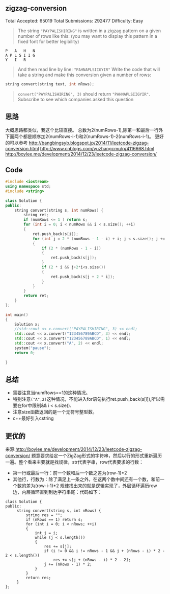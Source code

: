 ## zigzag-conversion
 
 
Total Accepted: 65019 Total Submissions: 292477 Difficulty: Easy
 
 
> The string `"PAYPALISHIRING"` is written in a zigzag pattern on a given number of rows like this: (you may want to display this pattern in a fixed font for better legibility)
```
P   A   H   N
A P L S I I G
Y   I   R
```
> And then read line by line: `"PAHNAPLSIIGYIR"`
Write the code that will take a string and make this conversion given a number of rows:
```cpp
string convert(string text, int nRows);
```
> `convert("PAYPALISHIRING", 3)` should return `"PAHNAPLSIIGYIR"`.
Subscribe to see which companies asked this question
 
 
## 思路
大概思路都类似，我这个比较直接。
总数为2(numRows-1),除第一和最后一行外下面两个都是顺序加2(numRows-i-1)和2(numRows-1)-2(numRows-i-1)。
更好的可以参考
http://bangbingsyb.blogspot.jp/2014/11/leetcode-zigzag-conversion.html
http://www.cnblogs.com/yuzhangcmu/p/4116668.html
http://boylee.me/development/2014/12/23/leetcode-zigzag-conversion/
 
 
 
 
## Code
 
 
```cpp
#include <iostream>
using namespace std;
#include <string>
 
class Solution {
public:
    string convert(string s, int numRows) {
        string ret;
        if (numRows <= 1 ) return s;
        for (int i = 0; i < numRows && i < s.size(); ++i)
        {
            ret.push_back(s[i]);
            for (int j = 2 * (numRows - 1 - i) + i; j < s.size(); j += 2 * (numRows - 1))
            {
                if (2 * (numRows - 1 - i))
                {
                    ret.push_back(s[j]);
                }
                if (2 * i && j+2*i<s.size())
                {
                    ret.push_back(s[j + 2 * i]);
                }
            }
        }
        return ret;
    }
};
 
int main()
{
    Solution x;
    //std::cout << x.convert("PAYPALISHIRING", 3) << endl;
    std::cout << x.convert("123456789ABCD", 3) << endl;
    std::cout << x.convert("123456789ABCD", 1) << endl;
    std::cout << x.convert("A", 2) << endl;
    system("pause");
    return 0;
 
}
```
 
 
## 总结
* 需要注意当numRows==1的这种情况。
* 特别注意`("A",2)`这种情况，不能进入for语句执行ret.push_back(s[i]),所以需要在for中限制&& i < s.size().
* 注意size函数返回的是一个无符号整型数。
* c++最好引入cstring

## 更优的
来源:http://boylee.me/development/2014/12/23/leetcode-zigzag-conversion/
题意要求给定一个ZigZag形式的字符串，然后以行的形式重新遍历一遍。整个看来主要就是找规律，str代表字串，row代表要求的行数：
* 第一行或最后一行：前一个数和后一个数之差为(row-1)*2
* 其他行，行数为：除了满足上一条之外，在这两个数中间还有一个数，和前一个数的差为(row-i-1)*2
规律找出来的就是逻辑实现了，外层循环遍历row边，内层循环直到到达字符串尾：代码如下：
```
class Solution {
public:
     string convert(string s, int nRows) {
         string res = "";
         if (nRows == 1) return s;
         for (int i = 0; i < nRows; ++i)
         {
             int j = i;
             while (j < s.length())
             {
                 res += s[j];
                 if (i != 0 && i != nRows - 1 && j + (nRows - i) * 2 - 2 < s.length())
                     res += s[j + (nRows - i) * 2 - 2];
                 j += (nRows - 1) * 2;
             }
         }
         return res;
     }
};
```
